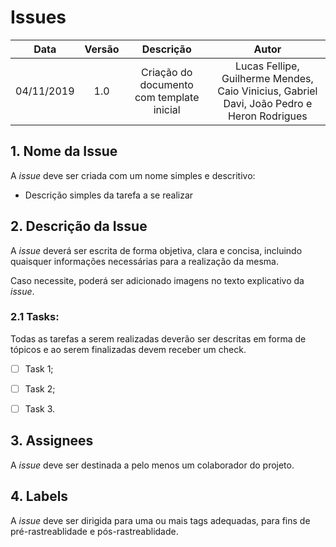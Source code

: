 # Issues


| Data       | Versão | Descrição            | Autor             |
|:----------:|:------:|:--------------------:|:-----------------:|
| 04/11/2019 | 1.0 | Criação do documento com template inicial  | Lucas Fellipe, Guilherme Mendes, Caio Vinicius, Gabriel Davi, João Pedro e Heron Rodrigues |


<!DOCTYPE html>
<html>
<head>
<style src='docs/docs/assets/css/table.css'>
</style>
<link rel="stylesheet" href="docs/assets/css/table.css">
</head>
</html> 

## 1. Nome da Issue

A *issue* deve ser criada com um nome simples e descritivo:

- Descrição simples da tarefa a se realizar

## 2. Descrição da Issue

A *issue* deverá ser escrita de forma objetiva, clara e concisa, incluindo quaisquer informações necessárias para a realização da mesma.

Caso necessite, poderá ser adicionado imagens no texto explicativo da *issue*.



### 2.1 Tasks:

Todas as tarefas a serem realizadas deverão ser descritas em forma de tópicos e ao serem finalizadas devem receber um check.

- [ ] Task 1;
- [ ] Task 2;
- [ ] Task 3.



## 3. Assignees

A *issue* deve ser destinada a pelo menos um colaborador do projeto.



## 4. Labels

A *issue* deve ser dirigida para uma ou mais tags adequadas, para fins de pré-rastreablidade e pós-rastreablidade.